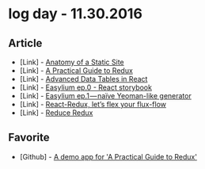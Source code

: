 # log day - 11.30.2016

## Article

- \[Link\] - [Anatomy of a Static Site](http://andrewhfarmer.com/static-site-anatomy/)
- \[Link\] - [A Practical Guide to Redux](http://lorenstewart.me/2016/11/27/a-practical-guide-to-redux/)
- \[Link\] - [Advanced Data Tables in React](https://techblog.commercetools.com/advanced-data-tables-in-react-dbe33f8345ab#.uuy8mkb80)
- \[Link\] - [Easylium ep.0 - React storybook](https://medium.com/@opudalo/easylium-ep-0-react-storybook-865eeaa9ba9a#.f4atyg8dd)
- \[Link\] - [Easylium ep.1 — naïve Yeoman-like generator](https://medium.com/@opudalo/easylium-ep-1-na%C3%AFve-yeoman-like-generator-968797ada86c#.ikdsejjd9)
- \[Link\] - [React-Redux, let’s flex your flux-flow](https://medium.com/@dnick13/react-redux-lets-flex-your-flux-flow-f9056a5d805d#.z8na4er8q)
- \[Link\] - [Reduce Redux](https://medium.com/@drzackyll/reduce-redux-7aaa112d8f24#.w3fb8wdya)


## Favorite

- \[Github\] - [A demo app for 'A Practical Guide to Redux'](https://github.com/lorenseanstewart/redux-wanted-list)
